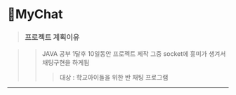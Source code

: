 # 🐥MyChat

><h3>프로젝트 계획이유</h3>

>> JAVA 공부 1달후 10일동안 프로젝트 제작 
>> 그중 socket에 흥미가 생겨서 채팅구현을 하게됨
>>>대상 : 학교아이들을 위한 반 채팅 프로그램

------------
